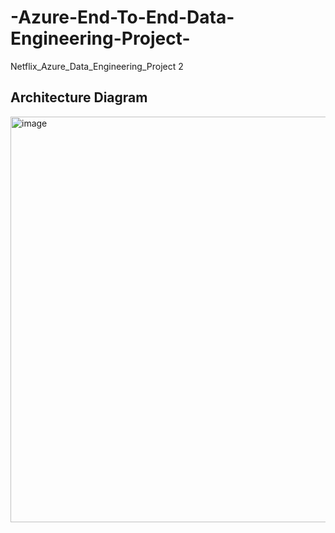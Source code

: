 # -Azure-End-To-End-Data-Engineering-Project-
Netflix_Azure_Data_Engineering_Project 2

## Architecture Diagram
<img width="1155" height="649" alt="image" src="https://github.com/user-attachments/assets/1b9b0b1e-a3fb-45a4-b044-a653deb2c687" />

